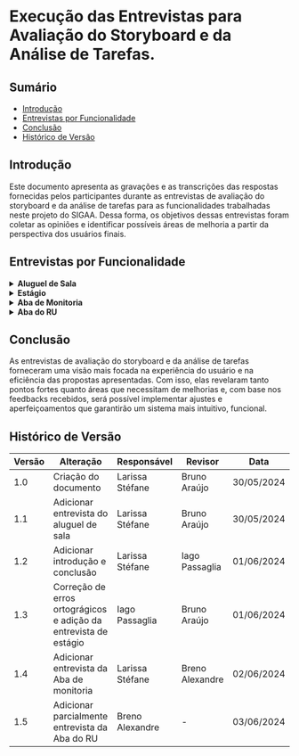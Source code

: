 # Execução das Entrevistas para Avaliação do Storyboard e da Análise de Tarefas.

## Sumário

* [Introdução](#Introdução)
* [Entrevistas por Funcionalidade](#Entrevistas-por-Funcionalidade)
* [Conclusão](#Conclusão)
* [Histórico de Versão](#Histórico-de-Versão)

## Introdução

Este documento apresenta as gravações e as transcrições das respostas fornecidas pelos participantes durante as entrevistas de avaliação do storyboard e da análise de tarefas para as funcionalidades trabalhadas neste projeto do SIGAA. Dessa forma, os objetivos dessas entrevistas foram coletar as opiniões e identificar possíveis áreas de melhoria a partir da perspectiva dos usuários finais. 

## Entrevistas por Funcionalidade

<details>
  <summary size="20"><b> Aluguel de Sala </b></summary> 
  
### Funcionalidade: Aluguel de Sala
  
Uma das funcionalidades criadas é o aluguel de sala que tem o objetivo de facilitar o processo de aluguel para os estudantes.

Para visualizar o storyboard dessa funcionalidade clique em [Storyboard](https://interacao-humano-computador.github.io/2024.1-SIGAA/#/DesignAvaliaçãoDesenvolvimento/Nível1/Storyboard/Storyboards[s](url))

Com base nisso, a avaliação do storyboard e da análise de tarefas para o aluguel de sala pode ser visualizado no vídeo 1:

<center> 

**Vídeo 1:** Entrevista Avaliação sobre a funcionalidade Aluguel de sala.

<iframe width="700" height="600" src="https://www.youtube.com/embed/Ju3S8haCitM" title="AValiação do Storyboard e Análise de tarefas - Funcionalidade: Aluguel de sala." frameborder="0" allow="accelerometer; autoplay; clipboard-write; encrypted-media; gyroscope; picture-in-picture; web-share" referrerpolicy="strict-origin-when-cross-origin" allowfullscreen></iframe>

**Autora:** [Larissa Stéfane](https://github.com/SkywalkerSupreme)

</center>

Caso o vídeo acima não funcione, utilize o [link](https://www.youtube.com/watch?v=Ju3S8haCitM)

Termo de consentimento do participante João Pedro em [Termo João Pedro](DesignAvaliaçãoDesenvolvimento/Nível1/Entrevistas_Avaliacao/termos/joaoPedro.md)
### Perguntas Respondidas Durante a Entrevista

<details>
  <summary size="20"><b> Questionário de Pré-Avaliação </b></summary> 

**1. Dados Demográficos**:
-  **Nome completo**: João Pedro Santiago Garcia
-  **Idade**: 25 anos
-  **Gênero**: Masculino
-   **Curso ou área de Estudo/Trabalho**: Engenharia Aeroespacial no oitavo semestre.
  
**2. Com que frequência você usa computadores ou dispositivos móveis?**

- Diariamente.

**3.Qual o seu nível de familiaridade com o uso de software acadêmico, em geral?**

- Nível baixo.

**4.Como você classifica suas habilidades gerais com tecnologia?**

- Média

**5.Você costuma buscar ajuda ou tutoriais quando encontra dificuldades tecnológicas?**

- Sim.

**6.Qual é o seu principal objetivo ao usar sistemas acadêmicos?**

- No geral, facilitar a realização de alguns procedimentos.

  </details>

<details>
  <summary size="20"><b> Questionário sobre o Storyboard </b></summary> 

### Observações durante a leitura do storyboard:

  Gostou da ideia da funcionalidade, pois facilita a vida do usuário, pois ele não precisa se locomover para realizar o aluguel. Assim, consegue fazer tudo de modo remoto.

### Questionário de avaliação Storyboard

**1. O que você achou do storyboard apresentado? Houve algum elemento que se destacou positiva ou negativamente?**
- Ele gostou da ideia geral e da elaboração dela.
  
**2. O storyboard foi claro e fácil de entender? Quais partes, se houver, foram confusas ou difíceis de seguir?**
- Sim, achou bem claro e não teve nenhuma parte que achou confusa.
  
**3. Você acha que o storyboard reflete bem as necessidades e as expectativas dos usuários? Por quê?**
- Sim, porque, para os estudantes que moram longe, é bem mais prático fazer o aluguel de sala online e precisar só de deslocar uma vez, que é para o evento, do que ter que se deslocar duas vezes, a primeira para alugar a sala em certo dia e outra para ir, necessariamente, para o evento.

**4. Você acha que a solução apresentada no storyboard é relevante e eficaz para o problema mostrado? Por quê?**
- Sim, acredita que será bem funcional baseando-se no contexto do storyboard.

**5. De que maneira você acha que a solução apresentada no storyboard poderia impactar a vida dos usuários?**
- Facilita tanto para quem quer alugar a sala quanto para quem cuida desse processo, porque, por exemplo, se um conjunto de pessoas desejar alugar uma sala ao mesmo tempo, é formada uma fila que fica cansativa tanto para o servidor técnico que organiza as salas quanto para quem deseja alugar. Além disso, facilita o próprio processo de reserva de aluguel de salas.

</details>

<details>
  <summary size="20"><b> Questionário sobre a análise de tarefas </b></summary> 

### Observações durante avaliação da análise de tarefas: 

Em selecionar o horário, para deixar mais organizado, o usuário seleciona entre as opções, ou seja, não é o usuário que define o horário, mas o sistema que dá as opções. 

### Questionário de Avaliação Análise de tarefas

**1. A análise de tarefas foi fácil de seguir? Houve alguma etapa que você achou particularmente complicada ou mal explicada?**
- Ele achou a análise de tarefas bem tranquila e com um fluxo fácil de ser entendido.
  
**2. A sequência das tarefas fez sentido para você? Alguma etapa pareceu fora de ordem ou confusa?**
- Ele acredita que a sequência das tarefas fazem sentido e em uma ordem correta e esperada.

**3. Você acha que as tarefas analisadas são relevantes para o contexto do sistema acadêmico? Por quê?**
- Ele acredita que sim, pois envolve a parte burocrática essencial para um sistema acadêmico e ajuda na organização. 

**4. As tarefas apresentadas na análise foram consistentes entre si e com o resto do sistema? Alguma tarefa pareceu destoar do fluxo geral?**
- Ele falou que sim, pois o formato das tarefas para utilizar a funcionalidade segue a mesma dinâmica que os outros sistemas acadêmicos que ele utiliza.

**5. Você acha que as tarefas precisam ser mais fáceis de executar na prática? Quais tarefas poderiam ser simplificadas?**
- Ele acredita que o formulário pode ser simplificado, pois a pessoa que entra na sua conta, então, qualquer tarefa que ela realizar já vai ter os seus dados vinculados automaticamente. Então, pode ser que uma parte do formulário seja desnecessária.
- Por exemplo, o ideal seria só para colher informações sobre o motivo do aluguel.

**6. Quais são as principais dificuldades que os usuários enfrentam ao executar as tarefas propostas?**
- Para ele, a questão do horário e data deveriam ser simples, pois é algo que ele encontra dificuldades em outros sistemas.

**7. As tarefas são intuitivas e fáceis de entender?**
- Ele acredita que sim.

**8. Existem etapas desnecessárias ou confusas no fluxo das tarefas?**
- Para ele, a única parte que é parcialmente desnecessária é o formulário.

**9. Os objetivos dos usuários são alcançados de maneira eficiente?**
- Ele acredita que sim.

**10. Existem discrepâncias entre o que os usuários esperam e o que realmente ocorre durante a execução das tarefas?**
- Não, ele acredita que está bem coerente com o que é esperado.

</details>

<details>
  <summary size="20"><b> Questionário de avaliação conforme os objetivos </b></summary> 

**1. O quanto eles são motivados a explorar as novas funcionalidades?**
- Ele utilizaria o aluguel de salas para realizar reuniões e estudos em grupo.

**2. Quais são os pontos fortes e fracos do sistema, na opinião dos usuários**
- Ele não possui opinião sobre os pontos fortes e fracos além dos que comentou anteriormente.

**3. Quais objetivos dos usuários podem ser alcançados através do sistema? E quais não podem? Quais necessidades e desejos foram ou não atendidos?**
- Ele acredita que sim, no formato em que o storyboard e a análise de tarefas foram apresentados, é possível deduzir que os objetivos e necessidades dos usuários serão atendidos com eficiência.

**4. A tecnologia disponível pode oferecer maneiras mais interessantes ou eficientes de os usuários atingirem seus objetivos?**
- Ele não conseguiu dar uma resposta para isso, pois observou que para ter mais conclusões seria necessário observar essa funcionalidade de aluguel de sala funcionando no sistema. No entanto, a princípio, acredita que está ótimo.

 </details>

<details>
  <summary size="20"><b> Questionário de de pós-avaliação </b></summary> 

**1. Como você descreveria sua satisfação geral com a experiência de uso observada?**
- Ele gostou bastante de como foi apresentado e da dinâmica da entrevista.

**2. Quais aspectos você achou mais intuitivos e quais menos intuitivos?**
- Ele achou tudo bem intuitivo, mas recomenda focar mais no horário para deixá-lo mais intuitivo e menos propenso a erros.

**3. As funcionalidades e o fluxo de trabalho apresentados atenderam às suas expectativas iniciais? Por favor, explique sua resposta.**
- Sim, atendeu às expectativas dele.
   
  </details>

 </details>






<details>
  <summary size="20"><b> Estágio </b></summary> 
  
### Funcionalidade: Pré-cadastro de estágio

Para visualizar o storyboard dessa funcionalidade clique em [Storyboard](https://interacao-humano-computador.github.io/2024.1-SIGAA/#/DesignAvaliaçãoDesenvolvimento/Nível1/Storyboard/Storyboards)

Para visualizar a análise de tarefas dessa funcionalidade clique em [Análise de Tarefas](https://interacao-humano-computador.github.io/2024.1-SIGAA/#/Requisitos1/AnaliseTarefas/Estagio/estagioHierarquica)

Com base nisso, a avaliação do storyboard e da análise de tarefas para o pré-cadastro de estágios pode ser visualizado no vídeo 1:

**Vídeo 1:** Entrevista Avaliação sobre a funcionalidade Aluguel de sala.

<iframe width="700" height="600" src="https://www.youtube.com/watch?v=yuGTIJrQU8g" title="AValiação do Storyboard e Análise de tarefas - Funcionalidade: Pré-cadastro de estágioo." frameborder="0" allow="accelerometer; autoplay; clipboard-write; encrypted-media; gyroscope; picture-in-picture; web-share" referrerpolicy="strict-origin-when-cross-origin" allowfullscreen></iframe>

**Autor:** [Iago Passaglia](https://github.com/Paxxaglia)

Caso o vídeo acima não funcione, utilize o [link](https://www.youtube.com/watch?v=yuGTIJrQU8g)

### Perguntas Respondidas Durante a Entrevista

<details>
  <summary size="20"><b> Questionário de Pré-Avaliação </b></summary> 

**1. Dados Demográficos**:
-  **Nome completo**: Ana Caroline Porto
-  **Idade**: 20 anos
-  **Gênero**: Feminino
-   **Curso ou área de Estudo/Trabalho**: Nutrição, quinto semestre.
  
**2. Com que frequência você usa computadores ou dispositivos móveis?**

- Diariamente.

**3.Qual o seu nível de familiaridade com o uso de software acadêmico, em geral?**

- Nível médio.

**4.Como você classifica suas habilidades gerais com tecnologia?**

- Boa/Alta

**5.Você costuma buscar ajuda ou tutoriais quando encontra dificuldades tecnológicas?**

- Sim.

**6.Qual é o seu principal objetivo ao usar sistemas acadêmicos?**

- Resolver assuntos relacionados a faculdade com mais praticidade.

  </details>

<details>
  <summary size="20"><b> Questionário sobre o Storyboard </b></summary> 

### Questionário de avaliação Storyboard

**1. O que você achou do storyboard apresentado? Houve algum elemento que se destacou positiva ou negativamente?**
- Gostou do storyboard mas adicionaria o processo de como ela chegou no site do sigaa para preencher o formulário 
  
**2. O storyboard foi claro e fácil de entender? Quais partes, se houver, foram confusas ou difíceis de seguir?**
- Sim, achou claro no geral, apenas a parte de como ela chegou no processo foi confusa.
  
**3. Você acha que o storyboard reflete bem as necessidades e as expectativas dos usuários? Por quê?**
- Segundo a estudante, as necessidades foram refletidas. Já as expectativas não, pois o estudante espera conseguir resolver todas as etapas do processo de forma online, o que não é o caso.

**4. Você acha que a solução apresentada no storyboard é relevante e eficaz para o problema mostrado? Por quê?**
- Sim.

**5. De que maneira você acha que a solução apresentada no storyboard poderia impactar a vida dos usuários?**
- Acredita que a solução impacta na vida do usuário pois traz mais praticidade para o dia a dia e para resolver problemas de forma online.

</details>

<details>
  <summary size="20"><b> Questionário sobre a análise de tarefas </b></summary> 

### Questionário de Avaliação Análise de tarefas

**1. A análise de tarefas foi fácil de seguir? Houve alguma etapa que você achou particularmente complicada ou mal explicada?**
- Ela acha que sim e que as etapas estão bem estabelecidas.
  
**2. A sequência das tarefas fez sentido para você? Alguma etapa pareceu fora de ordem ou confusa?**
- Ele acredita que a sequência das tarefas fazem sentido e em uma ordem correta e esperada.

**3. Você acha que as tarefas analisadas são relevantes para o contexto do sistema acadêmico? Por quê?**
- Acredita que esteja bem organizada e não me pareceu confusa em nenhuma das etapas

**4. As tarefas apresentadas na análise foram consistentes entre si e com o resto do sistema? Alguma tarefa pareceu destoar do fluxo geral?**
- Sim, foram consistentes. As tarefas parecem de acordo com o fluxo geral.

**5. Você acha que as tarefas precisam ser mais fáceis de executar na prática? Quais tarefas poderiam ser simplificadas?**
- A usuária alega que todo o processo poderia ser online, e não apenas parte dele, como é mostrado.

**6. Quais são as principais dificuldades que os usuários enfrentam ao executar as tarefas propostas?**
- Ana Caroline ressaltou que a falta de instruções ou tutoriais pode ser uma dificuldade que os usuários podem enfrentar eventualmente.

**7. As tarefas são intuitivas e fáceis de entender?**
- Sim.

**8. Existem etapas desnecessárias ou confusas no fluxo das tarefas?**
- Acredita que todas as etapas são necessárias para o processo.

**9. Os objetivos dos usuários são alcançados de maneira eficiente?**
- Ela acredita que sim.

**10. Existem discrepâncias entre o que os usuários esperam e o que realmente ocorre durante a execução das tarefas?**
- Acredita que não, mas enfatiza que a parte do convênio dentro do sistema deve ter informações sobre o que se trata. Ja que nem todos os usuários podem entender com facilidade.


</details>

<details>
  <summary size="20"><b> Questionário de avaliação conforme os objetivos </b></summary> 

**1. Quais são os pontos fortes e fracos do sistema, na opinião dos usuários**
- Pontos fortes: o aluno pode resolver a maior parte das pêndencia online.
- Pontos fracos: Algumas partes do processo devem ser feitas fora do sistema.

**2. Quais objetivos dos usuários podem ser alcançados através do sistema? E quais não podem? Quais necessidades e desejos foram ou não atendidos?**
- Conforme foram apresentados, a usuária concordou que o unico objetivo que não pode ser alcançado na tarefa é a questão de integrar todos os processos do estágio no sistema.

**3. A tecnologia disponível pode oferecer maneiras mais interessantes ou eficientes de os usuários atingirem seus objetivos?**
- sim, integrando o formulário de termo de compromisso com a empresa contratante.

 </details>

<details>
  <summary size="20"><b> Questionário de de pós-avaliação </b></summary> 

**1. Como você descreveria sua satisfação geral com a experiência de uso observada?**
- Satisfeita.

**2. Quais aspectos você achou mais intuitivos e quais menos intuitivos?**
- A parte de selecionar o convnio fora do formulário é a menos intuitiva e a parte mais instuitiva é poder efetuar o processo de forma online.
  
**3. As funcionalidades e o fluxo de trabalho apresentados atenderam às suas expectativas iniciais? Por favor, explique sua resposta.**
- Acredita que sim.
   
  </details>

 </details>



<details>
  <summary size="20"><b> Aba de Monitoria </b></summary> 
  
### Funcionalidade: Aba de monitoria

Uma das funcionalidades criadas é a aba de monitoria que tem o objetivo realizar os processos referentes à monitorias e facilitar a vida dos envolvidos.

Para visualizar o storyboard dessa funcionalidade clique em [Storyboard](DesignAvaliaçãoDesenvolvimento/Nível1/Storyboard/Storyboards).

Com base nisso, a avaliação do storyboard e da análise de tarefas para a aba de monitoria pode ser visualizadoa no vídeo 3:

<center> 

**Vídeo 3:** Entrevista Avaliação sobre a funcionalidade Aba de Monitoria.

<iframe width="700" height="450" src="https://www.youtube.com/embed/gzTPaBgR5Fg" title="Avaliação do Storyboard e da Análise de Tarefas - Funcionalidade: Aba de Monitoria" frameborder="0" allow="accelerometer; autoplay; clipboard-write; encrypted-media; gyroscope; picture-in-picture; web-share" referrerpolicy="strict-origin-when-cross-origin" allowfullscreen></iframe>

**Autora:** [Larissa Stéfane](https://github.com/SkywalkerSupreme)

</center>

Caso o vídeo acima não funcione, utilize o [link](https://youtu.be/gzTPaBgR5Fg).

Termo de consentimento do participante Leonardo Machado em [Termo Leonardo](DesignAvaliaçãoDesenvolvimento/Nível1/Entrevistas_Avaliacao/termos/Leonardo.md).


### Perguntas Respondidas Durante a Entrevista

<details>

<summary size="20"><b> Questionário de Pré-Avaliação </b></summary>


**1. Dados Demográficos**:

- **Nome completo**: Leonardo Gonçalves Machado
- **Idade**: 21 anos.
- **Gênero**: Masculino
- **Curso ou área de Estudo/Trabalho**: Engenharia de Software no 7 semestre.


**2. Com que frequência você usa computadores ou dispositivos móveis?**

- Todo dia.

**3.Qual o seu nível de familiaridade com o uso de software acadêmico, em geral?**

- Bastante/Alto.

**4.Como você classifica suas habilidades gerais com tecnologia?**

- Boa

**5.Você costuma buscar ajuda ou tutoriais quando encontra dificuldades tecnológicas?**

- Sim

**6.Qual é o seu principal objetivo ao usar sistemas acadêmicos?**

- Ele utiliza sistemas acadêmicos para realizar processos acadêmicos, como realizar matrículas e para obter informações, como consultar as notas e frequências.

</details>

<details>

<summary size="20"><b> Questionário sobre o Storyboard </b></summary>

### Questionário de avaliação Storyboard

**1. O que você achou do storyboard apresentado? Houve algum elemento que se destacou positiva ou negativamente?**

- A parte positiva é que mostra os motivos de um estudante precisar da funcionalidade, ou seja, mostra a vantagem de ter essa funcionalidade no sistema.

- Não há pontos negativos observados.

**2. O storyboard foi claro e fácil de entender? Quais partes, se houver, foram confusas ou difíceis de seguir?**

- Ele achou confusa a parte em que como verifica o local da turma, se seria por campus ou por unidade.

- A turma será identificada de forma semelhante com o processo de matrícula.

**3. Você acha que o storyboard reflete bem as necessidades e as expectativas dos usuários? Por quê?**

- Sim, pois ele pontuou que foi mostrado alguns problemas enfrentados pelos monitores e pelos estudantes em geral.


**4. Você acha que a solução apresentada no storyboard é relevante e eficaz para o problema mostrado? Por quê?**

- Sim. Ele achou que mostrou bem os problemas que estudantes podem enfrentar quando querem ser monitores de uma disciplina, mas não conhecem o discente ou são muito tímidos para pedirem diretamente. Além disso, ele pontuou a questão de como a organização do monitor fica mais fácil de ser comunicada com os estudantes.

**5. De que maneira você acha que a solução apresentada no storyboard poderia impactar a vida dos usuários?**

- Para ele, reduziria o tempo gasto pelos estudantes para realizar essas tarefas, que são feitas presencialmente atualmente. Além de a funcionalidade tornar o processo mais prático em relação aos horários também, pois o monitor pode pedir monitoria a qualquer momento.

</details>

<details>

<summary size="20"><b> Questionário sobre a análise de tarefas </b></summary>

### Questionário de Avaliação Análise de tarefas

**1. A análise de tarefas foi fácil de seguir? Houve alguma etapa que você achou particularmente complicada ou mal explicada?**

- Uma parte que ele achou complicada foi em monitorar monitoria em relação à área de definir comunicação. Para ele, seria ideal tirar a parte de comunicar diretamente com outros estudantes e professores pelo SIGAA, pois isso pode deixar o monitor e os estudantes confusos em relação a qual meio de comunicação utilizar.

**2. A sequência das tarefas fez sentido para você? Alguma etapa pareceu fora de ordem ou confusa?**

- Para ele, a sequência fez sentido.

**3. Você acha que as tarefas analisadas são relevantes para o contexto do sistema acadêmico? Por quê?**

- Sim, pois, torna formal algo que é informal, o que, consequentemente, melhora a organização.

**4. As tarefas apresentadas na análise foram consistentes entre si e com o resto do sistema? Alguma tarefa pareceu destoar do fluxo geral?**

- Sim, ele acha que as tarefas e o fluxo estão segundo o que ele está acostumado.

**5. Você acha que as tarefas precisam ser mais fáceis de executar na prática? Quais tarefas poderiam ser simplificadas?**

- Ele acha que nível em que elas foram mostradas está bom. Considera fácil e não consegue em pensar em uma maneira de simplificar.

**6. Quais são as principais dificuldades que os usuários enfrentam ao executar as tarefas propostas?**

- Para ele, uma dificuldade seria no contato inicial, quando o estudante ainda não conhece muito bem a plataforma. Mas, para quem já está acostumado, não enfrentaria problemas.

**7. As tarefas são intuitivas e fáceis de entender?**

- Sim

**8. Existem etapas desnecessárias ou confusas no fluxo das tarefas?**

- Sim, em relação ao formato de comunicação.

**9. Os objetivos dos usuários são alcançados de maneira eficiente?**

- Sim.

**10. Existem discrepâncias entre o que os usuários esperam e o que realmente ocorre durante a execução das tarefas?**

- Não, ele falou que está conforme o esperado.

</details>

<details>

<summary size="20"><b> Questionário de avaliação conforme os objetivos </b></summary>

**1. O quanto eles são motivados a explorar as novas funcionalidades?**

- Depende da intenção como usuário. Por exemplo, se for um estudante que deseja ser monitor e gosta, então a motivação é alta. Entretanto, se for para alguém que não tem interesse em monitoria, então é baixa.

- Entretanto, a aparte de avaliar um monitor seria utilizada por todos os estudantes, pois todos vão ter contato com algum monitor em algum momento da sua vida acadêmica. Então, neste caso, seria alta.

**2. Quais são os pontos fortes e fracos do sistema, na opinião dos usuários**

- Ponto forte é diminuir a burocracia e facilitar o contato com professores. Além disso, também ajuda os monitores a serem menos ociosos.

**3. Quais objetivos dos usuários podem ser alcançados através do sistema? E quais não podem? Quais necessidades e desejos foram ou não atendidos?**

- Pode suprir a necessidade dos monitores em relação ao pedido de monitoria e a sua organização.

**4. A tecnologia disponível pode oferecer maneiras mais interessantes ou eficientes de os usuários atingirem seus objetivos?**

- Melhorar a parte de comunicação, ou seja, retirar a aba especifica de comunicação entre professores e estudantes no SIGAA e deixar como algo que o monitor pode escolher.

</details>



<details>

<summary size="20"><b> Questionário de pós-avaliação </b></summary>

**1. Como você descreveria sua satisfação geral com a experiência de uso observada?**

- Ele afirma estar satisfeito.

**2. Quais aspectos você achou mais intuitivos e quais menos intuitivos?**

- A parte mais intuitiva foi a parte de submeter a monitoria e a menos foi a definição da comunicação na parte de monitorar monitoria

**3. As funcionalidades e o fluxo de trabalho apresentados atenderam às suas expectativas iniciais? Por favor, explique sua resposta.**

- Sim, mas recomenda seguir as recomendações que ele deu nas questões anteriores.

</details>

</details>





<details>
  <summary size="20"><b> Aba do RU </b></summary> 
<br>
  
<b><font size="+2"> Funcionalidade: Aba do RU</font></b>

Uma das funcionalidades criadas é a aba do Restaurante Universitário que tem o objetivo de facilitar processos que antes eram apenas feitos presencialmente.

Para visualizar o storyboard dessa funcionalidade clique em [Storyboard](DesignAvaliaçãoDesenvolvimento/Nível1/Storyboard/Storyboards).

Com base nisso, as avaliações do storyboard e da análise de tarefas para a aba do RU podem ser visualizadas no vídeo 4:

<center> 

**Vídeo 4:** Entrevista Avaliação sobre a funcionalidade Aba do RU.

<iframe width="700" height="450" src="" title="Avaliação do Storyboard e da Análise de Tarefas - Funcionalidade: Aba do RU" frameborder="0" allow="accelerometer; autoplay; clipboard-write; encrypted-media; gyroscope; picture-in-picture; web-share" referrerpolicy="strict-origin-when-cross-origin" allowfullscreen></iframe>

<b> Autor: </b> <a href="https://github.com/brenoalexandre0"> Breno Alexandre </a>

</center>

Caso o vídeo acima não funcione, utilize o [link]().

O participante consentiu com os termos de consentimento em vídeo.


### Perguntas Respondidas Durante a Entrevista

<details>

<summary size="20"><b> Questionário de Pré-Avaliação </b></summary>


**1. Dados Demográficos**:

- **Nome completo**: Limírio Correia Guimarães
- **Idade**: 21 anos.
- **Gênero**: Masculino
- **Curso ou área de Estudo/Trabalho**: Quiinto semestre de Engenharia de Software.


**2. Com que frequência você usa computadores ou dispositivos móveis?**

- 

**3.Qual o seu nível de familiaridade com o uso de software acadêmico, em geral?**

- 

**4.Como você classifica suas habilidades gerais com tecnologia?**

- 

**5.Você costuma buscar ajuda ou tutoriais quando encontra dificuldades tecnológicas?**

- Sim.

**6.Qual é o seu principal objetivo ao usar sistemas acadêmicos?**

- Ele utiliza sistemas acadêmicos para realizar processos acadêmicos, como realizar matrículas e para obter informações, como consultar as notas e frequências.

</details>

</details>


## Conclusão

As entrevistas de avaliação do storyboard e da análise de tarefas forneceram uma visão mais focada na experiência do usuário e na eficiência das propostas apresentadas. Com isso, elas revelaram tanto pontos fortes quanto áreas que necessitam de melhorias e, com base nos feedbacks recebidos, será possível implementar ajustes e aperfeiçoamentos que garantirão um sistema mais intuitivo, funcional.


## Histórico de Versão
| Versão | Alteração                                                        | Responsável     | Revisor         | Data       |
| ------ | ---------------------------------------------------------------- | --------------- | --------------- | ---------- |
| 1.0    | Criação do documento                                             | Larissa Stéfane | Bruno Araújo    | 30/05/2024 |
| 1.1    | Adicionar entrevista do aluguel de sala                          | Larissa Stéfane | Bruno Araújo    | 30/05/2024 |
| 1.2    | Adicionar introdução e conclusão                                 | Larissa Stéfane | Iago Passaglia  | 01/06/2024 |
| 1.3    | Correção de erros ortográgicos e adição da entrevista de estágio | Iago Passaglia  | Bruno Araújo    | 01/06/2024 |
| 1.4    | Adicionar entrevista da Aba de monitoria                         | Larissa Stéfane | Breno Alexandre | 02/06/2024 |
| 1.5    | Adicionar parcialmente entrevista da Aba do RU                   | Breno Alexandre | -               | 03/06/2024 |
